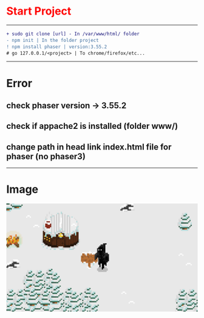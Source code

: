 <h1 style="color: red;">Start Project</h1>

---
```diff
+ sudo git clone [url] - In /var/www/html/ folder
- npm init | In the folder project
! npm install phaser | version:3.55.2
# go 127.0.0.1/<project> | To chrome/firefox/etc...
```
---

# Error

## check phaser version -> 3.55.2
## check if appache2 is installed (folder www/)
## change path in head link index.html file for phaser (no phaser3)

---

# Image
<img src="./map.png">
